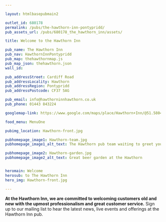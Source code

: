```yaml
---

layout: htmlbasepubmain2

outlet_id: 680178
permalink: /pubs/the-hawthorn-inn-pontypridd/
pub_assets_url: /pubs/680178_the_hawthorn_inn/assets/

title: Welcome to the Hawthorn Inn

pub_name: The Hawthorn Inn
pub_nav: HawthornInnPontypridd
pub_map: thehawthornmap.js
pub_map_json: thehawthorn.json
wall_id: 

pub_addressStreet: Cardiff Road
pub_addressLocality: Hawthorn
pub_addressRegion: Pontypridd
pub_addressPostcode: CF37 5AG

pub_email: info@hawthorninnhawthorn.co.uk
pub_phone: 01443 843224

googlemap-link: https://www.google.com/maps/place/Hawthorn+Inn/@51.58042,-3.3073483,17z/data=!4m5!3m4!1s0x486e1762460c0bbb:0x5dbacf317408384f!8m2!3d51.580328!4d-3.307554

food_menu: MenuOne

pubimg_location: Hawthorn-front.jpg

pubhomepage_image1: Hawthorn-team.jpg
pubhomepage_image1_alt_text: The Hawthorn pub team waiting to greet you

pubhomepage_image2: Hawthorn-garden.jpg
pubhomepage_image2_alt_text: Great beer garden at the Hawthorn


heromain: Welcome
herosub: to The Hawthorn Inn
hero_img: Hawthorn-front.jpg

---
```



<p><strong>At the Hawthorn Inn, we are committed to welcoming customers old and new with the upmost professionalism and great customer service.</strong> Sign up to our mailing list to hear the latest news, live events and offerings at the Hawthorn Inn pub.</p>				